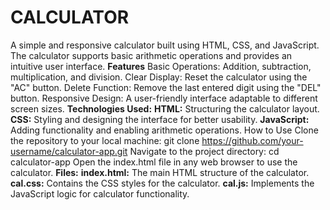 # CALCULATOR
A simple and responsive calculator built using HTML, CSS, and JavaScript. The calculator supports basic arithmetic operations and provides an intuitive user interface.
**Features**
Basic Operations: Addition, subtraction, multiplication, and division.
Clear Display: Reset the calculator using the "AC" button.
Delete Function: Remove the last entered digit using the "DEL" button.
Responsive Design: A user-friendly interface adaptable to different screen sizes.
**Technologies Used:**
**HTML:** Structuring the calculator layout.
**CSS:** Styling and designing the interface for better usability.
**JavaScript:** Adding functionality and enabling arithmetic operations.
How to Use
Clone the repository to your local machine: git clone https://github.com/your-username/calculator-app.git
Navigate to the project directory: cd calculator-app
Open the index.html file in any web browser to use the calculator.
**Files:**
**index.html:** The main HTML structure of the calculator.
**cal.css:** Contains the CSS styles for the calculator.
**cal.js:** Implements the JavaScript logic for calculator functionality.





